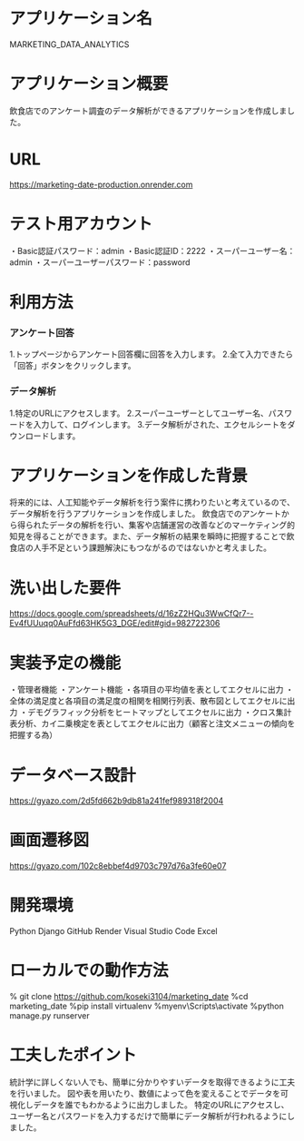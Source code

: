 # アプリケーション名
MARKETING_DATA_ANALYTICS
 
# アプリケーション概要
飲食店でのアンケート調査のデータ解析ができるアプリケーションを作成しました。

# URL
https://marketing-date-production.onrender.com

# テスト用アカウント
・Basic認証パスワード：admin
・Basic認証ID：2222
・スーパーユーザー名：admin
・スーパーユーザーパスワード：password

# 利用方法
### アンケート回答
1.トップページからアンケート回答欄に回答を入力します。
2.全て入力できたら「回答」ボタンをクリックします。

### データ解析
1.特定のURLにアクセスします。
2.スーパーユーザーとしてユーザー名、パスワードを入力して、ログインします。
3.データ解析がされた、エクセルシートをダウンロードします。

# アプリケーションを作成した背景
将来的には、人工知能やデータ解析を行う案件に携わりたいと考えているので、データ解析を行うアプリケーションを作成しました。
飲食店でのアンケートから得られたデータの解析を行い、集客や店舗運営の改善などのマーケティング的知見を得ることができます。また、データ解析の結果を瞬時に把握することで飲食店の人手不足という課題解決にもつながるのではないかと考えました。

# 洗い出した要件
https://docs.google.com/spreadsheets/d/16zZ2HQu3WwCfQr7--Ev4fUUuqq0AuFfd63HK5G3_DGE/edit#gid=982722306

# 実装予定の機能
・管理者機能
・アンケート機能
・各項目の平均値を表としてエクセルに出力
・全体の満足度と各項目の満足度の相関を相関行列表、散布図としてエクセルに出力
・デモグラフィック分析をヒートマップとしてエクセルに出力
・クロス集計表分析、カイ二乗検定を表としてエクセルに出力（顧客と注文メニューの傾向を把握する為）

# データベース設計
https://gyazo.com/2d5fd662b9db81a241fef989318f2004

# 画面遷移図
https://gyazo.com/102c8ebbef4d9703c797d76a3fe60e07

# 開発環境
Python
Django
GitHub
Render
Visual Studio Code
Excel

# ローカルでの動作方法
% git clone https://github.com/koseki3104/marketing_date
%cd marketing_date
%pip install virtualenv
%myenv\Scripts\activate
%python manage.py runserver

# 工夫したポイント
統計学に詳しくない人でも、簡単に分かりやすいデータを取得できるように工夫を行いました。
図や表を用いたり、数値によって色を変えることでデータを可視化しデータを誰でもわかるように出力しました。
特定のURLにアクセスし、ユーザー名とパスワードを入力するだけで簡単にデータ解析が行われるようにしました。